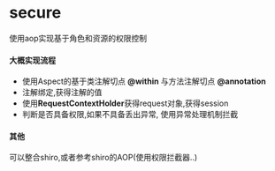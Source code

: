 # secure
使用aop实现基于角色和资源的权限控制

#### 大概实现流程
- 使用Aspect的基于类注解切点 **@within** 与方法注解切点 **@annotation**
- 注解绑定,获得注解的值
- 使用**RequestContextHolder**获得request对象,获得session
- 判断是否具备权限,如果不具备丢出异常, 使用异常处理机制拦截

#### 其他
可以整合shiro,或者参考shiro的AOP(使用权限拦截器..)
